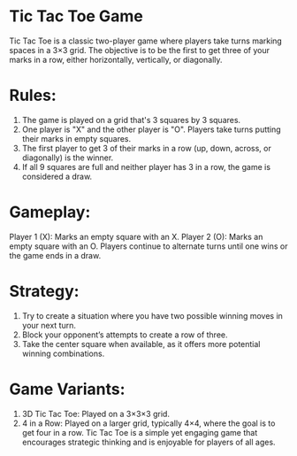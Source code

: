 # Tic Tac Toe Game
Tic Tac Toe is a classic two-player game where players take turns marking spaces in a 3×3 grid. The objective is to be the first to get three of your marks in a row, either horizontally, vertically, or diagonally.

# Rules:
1. The game is played on a grid that's 3 squares by 3 squares.
2. One player is "X" and the other player is "O". Players take turns putting their marks in empty squares.
3. The first player to get 3 of their marks in a row (up, down, across, or diagonally) is the winner.
4. If all 9 squares are full and neither player has 3 in a row, the game is considered a draw.
# Gameplay:
Player 1 (X): Marks an empty square with an X.
Player 2 (O): Marks an empty square with an O.
Players continue to alternate turns until one wins or the game ends in a draw.
# Strategy:
1. Try to create a situation where you have two possible winning moves in your next turn.
2. Block your opponent’s attempts to create a row of three.
3. Take the center square when available, as it offers more potential winning combinations.
# Game Variants:
1. 3D Tic Tac Toe: Played on a 3×3×3 grid.
2. 4 in a Row: Played on a larger grid, typically 4×4, where the goal is to get four in a row.
Tic Tac Toe is a simple yet engaging game that encourages strategic thinking and is enjoyable for players of all ages.

